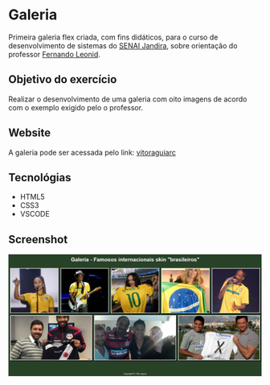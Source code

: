 # Galeria 
Primeira galeria flex criada, com fins didáticos, para o curso de desenvolvimento de sistemas do [SENAI Jandira](https://jandira.sp.senai.br/), sobre orientação do professor [Fernando Leonid](https://github.com/fernandoleonid).

## Objetivo do exercício
Realizar o desenvolvimento de uma galeria com oito imagens de acordo com o exemplo exigido pelo o professor.

## Website
A galeria pode ser acessada pelo link: [vitoraguiarc](vitoraguiarc.github.io/galeria//)

## Tecnológias
* HTML5
* CSS3
* VSCODE

## Screenshot
![](printgaleria.jpg)